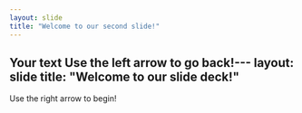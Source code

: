 ```yaml
---
layout: slide
title: "Welcome to our second slide!"
---
```

Your text
Use the left arrow to go back!---
layout: slide
title: "Welcome to our slide deck!"
---

Use the right arrow to begin!
